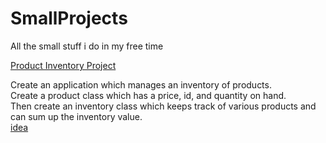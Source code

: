 # SmallProjects
All the small stuff i do in my free time

[Product Inventory Project](/ProductInventoryProject/main.cpp)  
 
Create an application which manages an inventory of products.  
Create a product class which has a price, id, and quantity on hand.  
Then create an inventory class which keeps track of various products and can sum up the inventory value.    
[idea](https://github.com/karan/Projects#classes)    
